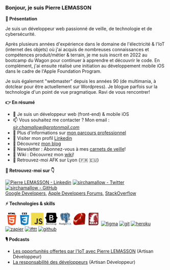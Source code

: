 ### Bonjour, je suis Pierre LEMASSON

**👋 Présentation**

Je suis un développeur web passionné de veille, de technologie et de cybersécurité.

Après plusieurs années d'expérience dans le domaine de l'électricité & l'IoT (internet des objets) où j'ai acquis de nombreuses connaissances et compétences produit/métier & terrain, je me suis inscrit en 2022 au bootcamp du Wagon pour continuer à apprendre et découvrir le code. En complément, j'ai ensuite réalisé une initiation au développement mobile iOS dans le cadre de l'Apple Foundation Program.

Je suis également "webmaster" depuis les années 90 (de multimania, à dotclear pour être actuellement sur Wordpress).
Je blogue parfois sur la technologie d'un point de vue pragmatique.
Ravi de vous rencontrer!

**👉 En résumé**

- 🔭 Je suis un développeur web (front-end) & mobile iOS
- 📫 Vous souhaitez me contacter ? Mon email : [*sir.chamallow@protonmail.com*](mailto:sir.chamallow@protonmail.com)
- 💼 Plus d'informations sur [mon parcours professionnel](https://github.com/sirchamallow/profilecv)
- 📄 Visiter mon profil [Linkedin](https://www.linkedin.com/in/pierrelemasson)
- 🔗 Découvrez [mon blog](https://sir.chamallow.com)
- 📨 Newsletter : Abonnez-vous à mes [carnets de veille](https://sirchamallow.substack.com/)!
- 📔 Wiki : Découvrez mon [wiki](https://sirchamallow.gitbook.io/wiki)!
- 📢 Retrouvez-moi AFK sur Lyon (🇫🇷 🇪🇺)

**🤠 Retrouvez-moi sur 👇**

<a href="https://www.linkedin.com/in/pierrelemasson" target="blank"><img src="https://img.shields.io/badge/-Pierre LEMASSON-blue?style=flat-square&logo=Linkedin&logoColor=white&link=https://www.linkedin.com/in/pierrelemasson/" alt="Pierre LEMASSON - Linkedin" /></a> <a href="https://twitter.com/sirchamallow" target="blank"><img src="https://img.shields.io/twitter/follow/sirchamallow?style=social" alt="sirchamallow - Twitter" /></a> <a href="https://github.com/sirchamallow" target="blank"><img src="https://img.shields.io/github/followers/sirchamallow?label=Github&style=social" alt="sirchamallow - GitHub" /></a>
</br>
[Google Developers](g.dev/pierrelemasson), [Apple Developers Forums](https://developer.apple.com/forums/profile/sirchamallow), [StackOverflow](https://stackoverflow.com/users/3868221/sirchamallow)

**⚡ Technologies & skills**

<a href="https://developer.mozilla.org/fr/docs/Learn/HTML/Introduction_to_HTML" target="_blank" rel="noreferrer"><img src="https://raw.githubusercontent.com/devicons/devicon/master/icons/html5/html5-original-wordmark.svg" alt="html5" width="40" height="40"/></a><a href="https://developer.mozilla.org/fr/docs/Learn/CSS/First_steps" target="_blank" rel="noreferrer"><img src="https://raw.githubusercontent.com/devicons/devicon/master/icons/css3/css3-original-wordmark.svg" alt="css3" width="40" height="40"/></a><a href="https://developer.mozilla.org/fr/docs/Learn/JavaScript/First_steps" target="_blank" rel="noreferrer"><img src="https://raw.githubusercontent.com/devicons/devicon/master/icons/javascript/javascript-original.svg" alt="javascript" width="40" height="40"/></a> <a href="https://getbootstrap.com" target="_blank" rel="noreferrer"> <img src="https://raw.githubusercontent.com/devicons/devicon/master/icons/bootstrap/bootstrap-plain-wordmark.svg" alt="bootstrap" width="40" height="40"/></a> <a href="https://www.postgresql.org" target="_blank" rel="noreferrer"> <img src="https://raw.githubusercontent.com/devicons/devicon/master/icons/postgresql/postgresql-original-wordmark.svg" alt="postgresql" width="40" height="40"/></a> <a href="https://www.ruby-lang.org/en/" target="_blank" rel="noreferrer"> <img src="https://raw.githubusercontent.com/devicons/devicon/master/icons/ruby/ruby-original.svg" alt="ruby" width="40" height="40"/></a> <a href="https://rubyonrails.org" target="_blank" rel="noreferrer"> <img src="https://raw.githubusercontent.com/devicons/devicon/master/icons/rails/rails-original-wordmark.svg" alt="rails" width="40" height="40"/></a> <a href="https://www.figma.com" target="_blank" rel="noreferrer"><img src="https://www.vectorlogo.zone/logos/figma/figma-icon.svg" alt="figma" width="40" height="40"/></a> <a href="https://git-scm.com/" target="_blank" rel="noreferrer"> <img src="https://www.vectorlogo.zone/logos/git-scm/git-scm-icon.svg" alt="git" width="40" height="40"/></a> <a href="https://heroku.com" target="_blank" rel="noreferrer"> <img src="https://www.vectorlogo.zone/logos/heroku/heroku-icon.svg" alt="heroku" width="40" height="40"/></a> <a href="https://zapier.com" target="_blank" rel="noreferrer"> <img src="https://www.vectorlogo.zone/logos/zapier/zapier-icon.svg" alt="zapier" width="40" height="40"/></a> <a href="https://ifttt.com/" target="_blank" rel="noreferrer"> <img src="https://www.vectorlogo.zone/logos/ifttt/ifttt-ar21.svg" alt="ifttt" width="40" height="40"/></a> <a href="https://www.github.com" target="_blank" rel="noreferrer"><img src="https://user-images.githubusercontent.com/16926444/140777574-2e28fadc-3a50-4203-b867-c9aa2a4d7e03.png" alt="github" width="0" height="30"/></a>

**🎙️ Podcasts**

 - [Les opportunités offertes par l'IoT avec Pierre LEMASSON](https://podcast.ausha.co/artisan-developpeur/les-opportunites-offertes-par-l-iot-avec-pierre-lemasson) (Artisan Développeur)
- [La responsabilité des développeurs](https://podcast.ausha.co/artisan-developpeur/la-responsabilite-des-developpeurs-avec-pierre-lemasson) (Artisan Développeur)

<!-- **sirchamallow/sirchamallow** is a ✨ _special_ ✨ repository because its `README.md` (this file) appears on your GitHub profile.

